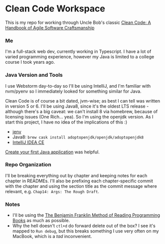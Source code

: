 # Clean Code Workspace

This is my repo for working through Uncle Bob's classic [Clean Code: A Handbook of Agile Software Craftsmanship](https://www.amazon.com/Clean-Code-Handbook-Software-Craftsmanship/dp/0132350882)

### Me

I'm a full-stack web dev, currently working in Typescript. I have a lot of varied programming experience, however my
Java is limited to a college course I took years ago.

### Java Version and Tools

I use Webstorm day-to-day so I'll be using IntelliJ, and I'm familiar with nvm/pyenv so I immediately looked for something similar for Java.

Clean Code is of course a bit dated, jvm-wise; as best I can tell was written in version 5 or 6. I'll be using
Java8, since it's the oldest LTS release - although there's a big caveat: we can't install 8 via homebrew, because of
licensing issues (One Rich... yea). So I'm using the openjdk version. As I start this project, I have no idea of the
implications of this :)

* [jenv](https://github.com/jenv/jenv)
* Java8: `brew cask install adoptopenjdk/openjdk/adoptopenjdk8`
* [IntelliJ IDEA CE](https://www.jetbrains.com/idea/download/#section=mac)

[Create your first Java application](https://www.jetbrains.com/help/idea/creating-and-running-your-first-java-application.html) was helpful.

### Repo Organization

I'll be breaking everything out by chapter and keeping notes for each chapter in READMEs. I'll also be prefixing each
chapter-specific commit with the chapter and using the section title as the commit message where relevant,
e.g. `Chap14: Args: The Rough Draft`.


### Notes

* I'll be using the [The Benjamin Franklin Method of Reading Programming Books](http://www.pathsensitive.com/2018/01/the-benjamin-franklin-method-of-reading.html)
as much as possible.
* Why the hell doesn't `ctl+d` do forward delete out of the box? I see it's mapped to `Run debug`, but this breaks
something I use very often on my MacBook, which is a *tad* inconvenient.
